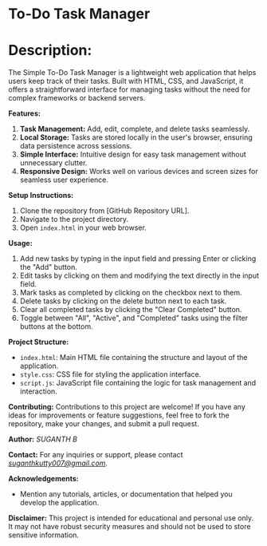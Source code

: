 # To-Do Task Manager

# **Description:**
The Simple To-Do Task Manager is a lightweight web application that helps users keep track of their tasks. Built with HTML, CSS, and JavaScript, it offers a straightforward interface for managing tasks without the need for complex frameworks or backend servers.

**Features:**
1. **Task Management:** Add, edit, complete, and delete tasks seamlessly.
2. **Local Storage:** Tasks are stored locally in the user's browser, ensuring data persistence across sessions.
3. **Simple Interface:** Intuitive design for easy task management without unnecessary clutter.
4. **Responsive Design:** Works well on various devices and screen sizes for seamless user experience.

**Setup Instructions:**
1. Clone the repository from [GitHub Repository URL].
2. Navigate to the project directory.
3. Open `index.html` in your web browser.

**Usage:**
1. Add new tasks by typing in the input field and pressing Enter or clicking the "Add" button.
2. Edit tasks by clicking on them and modifying the text directly in the input field.
3. Mark tasks as completed by clicking on the checkbox next to them.
4. Delete tasks by clicking on the delete button next to each task.
5. Clear all completed tasks by clicking the "Clear Completed" button.
6. Toggle between "All", "Active", and "Completed" tasks using the filter buttons at the bottom.

**Project Structure:**
- `index.html`: Main HTML file containing the structure and layout of the application.
- `style.css`: CSS file for styling the application interface.
- `script.js`: JavaScript file containing the logic for task management and interaction.

**Contributing:**
Contributions to this project are welcome! If you have any ideas for improvements or feature suggestions, feel free to fork the repository, make your changes, and submit a pull request.


**Author:**
*SUGANTH B*

**Contact:**
For any inquiries or support, please contact *suganthkutty007@gmail.com*.

**Acknowledgements:**
- Mention any tutorials, articles, or documentation that helped you develop the application.

**Disclaimer:**
This project is intended for educational and personal use only. It may not have robust security measures and should not be used to store sensitive information.
